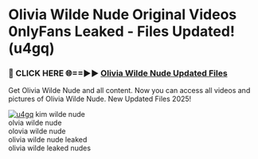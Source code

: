 # Olivia Wilde Nude Original Videos 0nlyFans Leaked - Files Updated! (u4gq)

<h3>🔴 CLICK HERE 🌐==►► <a href="https://tinyurl.com/4mcuefdz" rel="nofollow">Olivia Wilde Nude Updated Files</a></h3>

Get Olivia Wilde Nude and all content. Now you can access all videos and pictures of Olivia Wilde Nude. New Updated Files 2025!

[![u4gq](https://i.imgur.com/StAQSOY.gif)](https://tinyurl.com/4mcuefdz)
kim wilde nude<br>
olvia wilde nude<br>
olovia wilde nude<br>
olivia wilde nude leaked<br>
olivia wilde leaked nudes